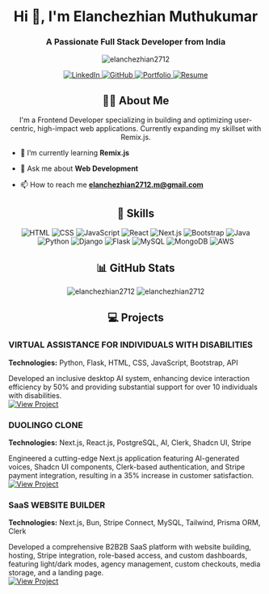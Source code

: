 <h1 align="center">Hi 👋, I'm Elanchezhian Muthukumar</h1>
<h3 align="center">A Passionate Full Stack Developer from India</h3>

<p align="center">
  <img src="https://komarev.com/ghpvc/?username=elanchezhian2712&label=Profile%20views&color=0e75b6&style=flat" alt="elanchezhian2712" />
</p>

<p align="center">
  <a href="https://linkedin.com/in/elanchezhian-dev" target="blank">
    <img src="https://img.shields.io/badge/LinkedIn-0077B5?style=for-the-badge&logo=linkedin&logoColor=white" alt="LinkedIn" />
  </a>
  <a href="https://github.com/elanchezhian2712" target="blank">
    <img src="https://img.shields.io/badge/GitHub-100000?style=for-the-badge&logo=github&logoColor=white" alt="GitHub" />
  </a>
  <a href="https://elan-portfolio-cyan.vercel.app/" target="blank">
    <img src="https://img.shields.io/badge/Portfolio-0A66C2?style=for-the-badge&logo=About.me&logoColor=white" alt="Portfolio" />
  </a>
  <a href="https://elan-cv.tiiny.site/" target="blank">
    <img src="https://img.shields.io/badge/Resume-0A66C2?style=for-the-badge&logo=GoogleDrive&logoColor=white" alt="Resume" />
  </a>
</p>

<h2 align="center">👨‍💻 About Me</h2>
<p align="center">
  I'm a Frontend Developer specializing in building and optimizing user-centric, high-impact web applications. Currently expanding my skillset with Remix.js.
</p>

- 🌱 I’m currently learning **Remix.js**

- 💬 Ask me about **Web Development**

- 📫 How to reach me **elanchezhian2712.m@gmail.com**

<h2 align="center">🚀 Skills</h2>
<p align="center">
  <img src="https://img.shields.io/badge/HTML-E34F26?style=for-the-badge&logo=html5&logoColor=white" alt="HTML" />
  <img src="https://img.shields.io/badge/CSS-1572B6?style=for-the-badge&logo=css3&logoColor=white" alt="CSS" />
  <img src="https://img.shields.io/badge/JavaScript-F7DF1E?style=for-the-badge&logo=javascript&logoColor=black" alt="JavaScript" />
  <img src="https://img.shields.io/badge/React-61DAFB?style=for-the-badge&logo=react&logoColor=black" alt="React" />
  <img src="https://img.shields.io/badge/Next.js-000000?style=for-the-badge&logo=nextdotjs&logoColor=white" alt="Next.js" />
  <img src="https://img.shields.io/badge/Bootstrap-563D7C?style=for-the-badge&logo=bootstrap&logoColor=white" alt="Bootstrap" />
  <img src="https://img.shields.io/badge/Java-007396?style=for-the-badge&logo=java&logoColor=white" alt="Java" />
  <img src="https://img.shields.io/badge/Python-3776AB?style=for-the-badge&logo=python&logoColor=white" alt="Python" />
  <img src="https://img.shields.io/badge/Django-092E20?style=for-the-badge&logo=django&logoColor=white" alt="Django" />
  <img src="https://img.shields.io/badge/Flask-000000?style=for-the-badge&logo=flask&logoColor=white" alt="Flask" />
  <img src="https://img.shields.io/badge/MySQL-4479A1?style=for-the-badge&logo=mysql&logoColor=white" alt="MySQL" />
  <img src="https://img.shields.io/badge/MongoDB-47A248?style=for-the-badge&logo=mongodb&logoColor=white" alt="MongoDB" />
  <img src="https://img.shields.io/badge/AWS-232F3E?style=for-the-badge&logo=amazon-aws&logoColor=white" alt="AWS" />
</p>

<h2 align="center">📊 GitHub Stats</h2>
<p align="center">
  <img src="https://github-readme-stats.vercel.app/api?username=elanchezhian2712&show_icons=true&theme=radical" alt="elanchezhian2712" />
  <img src="https://github-readme-stats.vercel.app/api/top-langs?username=elanchezhian2712&show_icons=true&locale=en&layout=compact&theme=radical" alt="elanchezhian2712" />
</p>

<h2 align="center">💻 Projects</h2>

<h3>VIRTUAL ASSISTANCE FOR INDIVIDUALS WITH DISABILITIES</h3>
<p>
  <strong>Technologies:</strong> Python, Flask, HTML, CSS, JavaScript, Bootstrap, API
</p>
<p>
  Developed an inclusive desktop AI system, enhancing device interaction efficiency by 50% and providing substantial support for over 10 individuals with disabilities.
  <br>
  <a href="https://github.com/elanchezhian2712/virtual-assistance" target="_blank">
    <img src="https://img.shields.io/badge/View%20Project-0A66C2?style=for-the-badge&logo=GitHub&logoColor=white" alt="View Project" />
  </a>
</p>

<h3>DUOLINGO CLONE</h3>
<p>
  <strong>Technologies:</strong> Next.js, React.js, PostgreSQL, AI, Clerk, Shadcn UI, Stripe
</p>
<p>
  Engineered a cutting-edge Next.js application featuring AI-generated voices, Shadcn UI components, Clerk-based authentication, and Stripe payment integration, resulting in a 35% increase in customer satisfaction.
  <br>
  <a href="https://github.com/elanchezhian2712/duolingo-clone" target="_blank">
    <img src="https://img.shields.io/badge/View%20Project-0A66C2?style=for-the-badge&logo=GitHub&logoColor=white" alt="View Project" />
  </a>
</p>

<h3>SaaS WEBSITE BUILDER</h3>
<p>
  <strong>Technologies:</strong> Next.js, Bun, Stripe Connect, MySQL, Tailwind, Prisma ORM, Clerk
</p>
<p>
  Developed a comprehensive B2B2B SaaS platform with website building, hosting, Stripe integration, role-based access, and custom dashboards, featuring light/dark modes, agency management, custom checkouts, media storage, and a landing page.
  <br>
  <a href="https://github.com/elanchezhian2712/saas-website-builder" target="_blank">
    <img src="https://img.shields.io/badge/View%20Project-0A66C2?style=for-the-badge&logo=GitHub&logoColor=white" alt="View Project" />
  </a>
</p>
